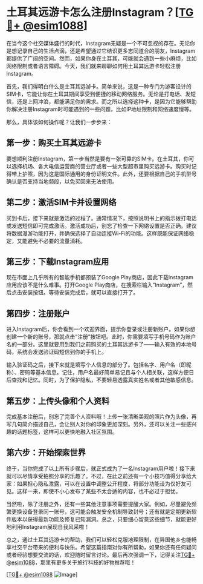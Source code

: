 # 土耳其远游卡怎么注册Instagram？[[TG💪+ @esim1088](https://t.me/s/esim1088)]

在当今这个社交媒体盛行的时代，Instagram无疑是一个不可忽视的存在。无论你是想记录自己的生活点滴，还是希望通过它结识更多志同道合的朋友，Instagram都提供了广阔的空间。然而，如果你身在土耳其，可能就会遇到一些小麻烦，比如网络限制或者语言障碍。今天，我们就来聊聊如何用土耳其远游卡轻松注册Instagram。

首先，我们得明白什么是土耳其远游卡。简单来说，这是一种专门为游客设计的SIM卡，它能让你在土耳其期间享受到便捷的移动网络服务。无论是打电话、发短信，还是上网冲浪，都能满足你的需求。而之所以选择这种卡，是因为它能够帮助你解决注册Instagram时可能遇到的一些问题，比如IP地址限制和网络速度慢等。

那么，具体该如何操作呢？让我们一步步来：

## 第一步：购买土耳其远游卡

要想顺利注册Instagram，第一步当然是要有一张可靠的SIM卡。在土耳其，你可以选择机场、各大电信运营商的营业厅或者一些大型超市里购买远游卡。购买时记得带上护照，因为这是国际通用的身份证明文件。此外，还要根据自己的手机型号确认是否支持当地频段，以免买回来无法使用。

## 第二步：激活SIM卡并设置网络

买到卡后，接下来就是激活的过程了。通常情况下，按照说明书上的指示拨打电话或发送短信即可完成激活。激活成功后，别忘了检查一下网络设置是否正确。建议将数据漫游功能打开，并确保选择了自动连接Wi-Fi的功能。这样既能保证网络稳定，又能避免不必要的流量消耗。

## 第三步：下载Instagram应用

现在市面上几乎所有的智能手机都预装了Google Play商店，因此下载Instagram应用应该不是什么难事。打开Google Play商店，在搜索栏输入“Instagram”，然后点击安装按钮。等待安装完成后，就可以直接打开了。

## 第四步：注册账户

进入Instagram后，你会看到一个欢迎界面，提示你登录或注册新账户。如果你想创建一个新的账号，那就点击“注册”按钮吧。此时，你需要填写手机号码作为账户名的一部分。这里就要用到我们之前购买的土耳其远游卡了——输入有效的本地号码，系统会发送验证码短信到你的手机上。

输入验证码之后，接下来就是填写个人信息的部分了。包括名字、用户名（即昵称）、密码等基本信息。记住，用户名最好简单易记且与个人相关联，这样方便日后查找和记忆。同时，为了保护隐私，不要轻易透露真实姓名或者其他敏感信息。

## 第五步：上传头像和个人资料

完成基本注册后，别忘了完善个人资料哦！上传一张清晰美观的照片作为头像，再写几句简介描述自己，会让别人对你的印象更加深刻。另外，还可以关注一些感兴趣的话题标签，这样可以更快地融入社区氛围。

## 第六步：开始探索世界

终于，当你完成了以上所有步骤后，就正式成为了一名Instagram用户啦！接下来就可以尽情享受拍照分享的乐趣了。不过，在此之前还有一个小技巧值得分享给大家：如果担心隐私泄露，可以在设置中调整公开程度，将部分功能设为仅好友可见。这样一来，即使不小心发布了某些不太合适的内容，也不必过于担忧。

当然啦，除了注册之外，还有一些其他注意事项需要提醒大家。例如，尽量避免频繁更换设备登录同一账号，这可能会触发安全机制导致封号；还有就是定期更新软件版本以获得最新功能及修复已知漏洞。总之，只要细心留意这些细节，就能更好地利用Instagram展现自我风采啦！

总之，通过土耳其远游卡的帮助，我们可以轻松克服地理限制，在异国他乡也能畅享社交平台带来的便利与快乐。希望这篇指南对你有所帮助，如果你还有任何疑问或者经验想要交流的话，欢迎随时留言讨论。最后再次强调一下，记得关注[TG💪+ @esim1088](https://t.me/s/esim1088)，那里有更多关于旅行科技的好物推荐哦！

[[TG💪+ @esim1088](https://t.me/s/esim1088) ![Image](https://i.postimg.cc/4NQfJmqS/Snipaste-2025-05-13-00-14-12.png)]